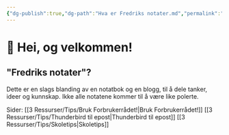 ```yaml
---
{"dg-publish":true,"dg-path":"Hva er Fredriks notater.md","permalink":"/hva-er-fredriks-notater/","tags":["gardenEntry"]}
---
```


# 👋 Hei, og velkommen!
 
## "Fredriks notater"?
Dette er en slags blanding av en notatbok og en blogg, til å dele tanker, ideer og kunnskap.
Ikke alle notatene kommer til å være like polerte.
 
Sider:
[[3 Ressurser/Tips/Bruk Forbrukerrådet!\|Bruk Forbrukerrådet!]]
[[3 Ressurser/Tips/Thunderbird til epost\|Thunderbird til epost]]
[[3 Ressurser/Tips/Skoletips\|Skoletips]]

